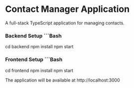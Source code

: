 # Contact Manager Application

A full-stack TypeScript application for managing contacts.

### Backend Setup ```Bash
   cd backend
   npm install
   npm start

### Frontend Setup ```Bash
   cd frontend
   npm install
   npm start

The application will be available at http://localhost:3000